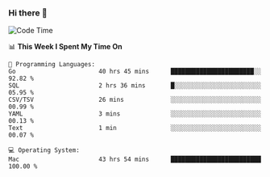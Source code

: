 ### Hi there 👋

<!--
**CrazyCollin/crazycollin** is a ✨ _special_ ✨ repository because its `README.md` (this file) appears on your GitHub profile.

Here are some ideas to get you started:

- 🔭 I’m currently working on ...
- 🌱 I’m currently learning ...
- 👯 I’m looking to collaborate on ...
- 🤔 I’m looking for help with ...
- 💬 Ask me about ...
- 📫 How to reach me: ...
- 😄 Pronouns: ...
- ⚡ Fun fact: ...
-->

<!--START_SECTION:waka-->
![Code Time](http://img.shields.io/badge/Code%20Time-2%2C145%20hrs%2016%20mins-blue)

📊 **This Week I Spent My Time On** 

```text
💬 Programming Languages: 
Go                       40 hrs 45 mins      ███████████████████████░░   92.82 % 
SQL                      2 hrs 36 mins       █░░░░░░░░░░░░░░░░░░░░░░░░   05.95 % 
CSV/TSV                  26 mins             ░░░░░░░░░░░░░░░░░░░░░░░░░   00.99 % 
YAML                     3 mins              ░░░░░░░░░░░░░░░░░░░░░░░░░   00.13 % 
Text                     1 min               ░░░░░░░░░░░░░░░░░░░░░░░░░   00.07 % 

💻 Operating System: 
Mac                      43 hrs 54 mins      █████████████████████████   100.00 % 
```


<!--END_SECTION:waka-->

